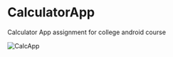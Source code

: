 # CalculatorApp
Calculator App assignment for college android course


![CalcApp](https://user-images.githubusercontent.com/55851423/169702220-ad547f74-cdd0-4044-ade8-23dc5c78b433.gif)
